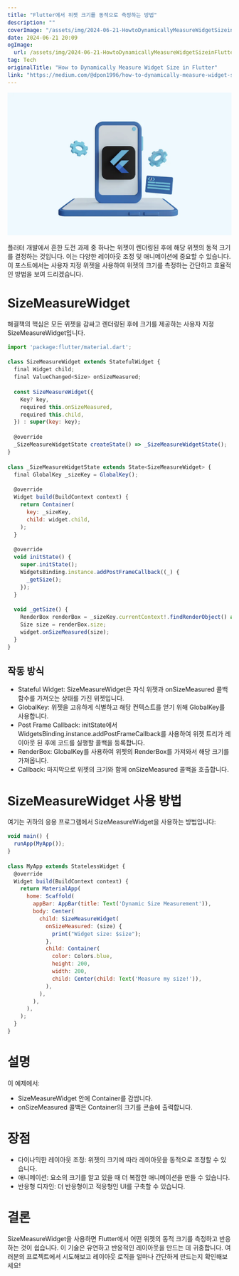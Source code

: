 ```yaml
---
title: "Flutter에서 위젯 크기를 동적으로 측정하는 방법"
description: ""
coverImage: "/assets/img/2024-06-21-HowtoDynamicallyMeasureWidgetSizeinFlutter_0.png"
date: 2024-06-21 20:09
ogImage: 
  url: /assets/img/2024-06-21-HowtoDynamicallyMeasureWidgetSizeinFlutter_0.png
tag: Tech
originalTitle: "How to Dynamically Measure Widget Size in Flutter"
link: "https://medium.com/@dpon1996/how-to-dynamically-measure-widget-size-in-flutter-e4004f3bd5fb"
---
```



<img src="/assets/img/2024-06-21-HowtoDynamicallyMeasureWidgetSizeinFlutter_0.png" />

플러터 개발에서 흔한 도전 과제 중 하나는 위젯이 렌더링된 후에 해당 위젯의 동적 크기를 결정하는 것입니다. 이는 다양한 레이아웃 조정 및 애니메이션에 중요할 수 있습니다. 이 포스트에서는 사용자 지정 위젯을 사용하여 위젯의 크기를 측정하는 간단하고 효율적인 방법을 보여 드리겠습니다.

# SizeMeasureWidget

해결책의 핵심은 모든 위젯을 감싸고 렌더링된 후에 크기를 제공하는 사용자 지정 SizeMeasureWidget입니다.

<div class="content-ad"></div>

```js
import 'package:flutter/material.dart';

class SizeMeasureWidget extends StatefulWidget {
  final Widget child;
  final ValueChanged<Size> onSizeMeasured;

  const SizeMeasureWidget({
    Key? key,
    required this.onSizeMeasured,
    required this.child,
  }) : super(key: key);

  @override
  _SizeMeasureWidgetState createState() => _SizeMeasureWidgetState();
}

class _SizeMeasureWidgetState extends State<SizeMeasureWidget> {
  final GlobalKey _sizeKey = GlobalKey();

  @override
  Widget build(BuildContext context) {
    return Container(
      key: _sizeKey,
      child: widget.child,
    );
  }

  @override
  void initState() {
    super.initState();
    WidgetsBinding.instance.addPostFrameCallback((_) {
      _getSize();
    });
  }

  void _getSize() {
    RenderBox renderBox = _sizeKey.currentContext!.findRenderObject() as RenderBox;
    Size size = renderBox.size;
    widget.onSizeMeasured(size);
  }
}
```

## 작동 방식

- Stateful Widget: SizeMeasureWidget은 자식 위젯과 onSizeMeasured 콜백 함수를 가져오는 상태를 가진 위젯입니다.
- GlobalKey: 위젯을 고유하게 식별하고 해당 컨텍스트를 얻기 위해 GlobalKey를 사용합니다.
- Post Frame Callback: initState에서 WidgetsBinding.instance.addPostFrameCallback를 사용하여 위젯 트리가 레이아웃 된 후에 코드를 실행할 콜백을 등록합니다.
- RenderBox: GlobalKey를 사용하여 위젯의 RenderBox를 가져와서 해당 크기를 가져옵니다.
- Callback: 마지막으로 위젯의 크기와 함께 onSizeMeasured 콜백을 호출합니다.

# SizeMeasureWidget 사용 방법  

<div class="content-ad"></div>

여기는 귀하의 응용 프로그램에서 SizeMeasureWidget을 사용하는 방법입니다:

```js
void main() {
  runApp(MyApp());
}

class MyApp extends StatelessWidget {
  @override
  Widget build(BuildContext context) {
    return MaterialApp(
      home: Scaffold(
        appBar: AppBar(title: Text('Dynamic Size Measurement')),
        body: Center(
          child: SizeMeasureWidget(
            onSizeMeasured: (size) {
              print("Widget size: $size");
            },
            child: Container(
              color: Colors.blue,
              height: 200,
              width: 200,
              child: Center(child: Text('Measure my size!')),
            ),
          ),
        ),
      ),
    );
  }
}
```

# 설명

이 예제에서:

<div class="content-ad"></div>

- SizeMeasureWidget 안에 Container를 감쌉니다.
- onSizeMeasured 콜백은 Container의 크기를 콘솔에 출력합니다.

# 장점

- 다이나믹한 레이아웃 조정: 위젯의 크기에 따라 레이아웃을 동적으로 조정할 수 있습니다.
- 애니메이션: 요소의 크기를 알고 있을 때 더 복잡한 애니메이션을 만들 수 있습니다.
- 반응형 디자인: 더 반응형이고 적응형인 UI를 구축할 수 있습니다.

# 결론

<div class="content-ad"></div>

SizeMeasureWidget을 사용하면 Flutter에서 어떤 위젯의 동적 크기를 측정하고 반응하는 것이 쉽습니다. 이 기술은 유연하고 반응적인 레이아웃을 만드는 데 귀중합니다. 여러분의 프로젝트에서 시도해보고 레이아웃 로직을 얼마나 간단하게 만드는지 확인해보세요!
